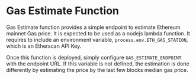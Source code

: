 # Gas Estimate Function
Gas Estimate function provides a simple endpoint to estimate Ethereum mainnet Gas price. It is expected to be used as a 
nodejs lambda function. It requires to include an environment variable, `process.env.ETH_GAS_STATION`, which is an Etherscan API Key.

Once this function is deployed, simply configure `GAS_ESTIMATE_ENDPOINT` with the endpoint URL. If this variable is not defined, the estimation is done differently by estimating the price by the last few blocks median gas price.